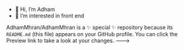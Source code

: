 - 👋 Hi, I’m Adham
- 👀 I’m interested in front end


AdhamMhran/AdhamMhran is a ✨ special ✨ repository because its `README.md` (this file) appears on your GitHub profile.
You can click the Preview link to take a look at your changes.
--->
